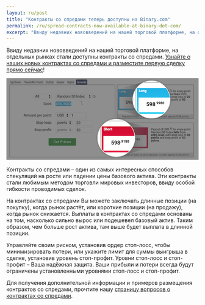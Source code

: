 ```yaml
---
layout: ru/post
title: "Контракты со спредами теперь доступны на Binary.com"
permalink: /ru/spread-contracts-now-available-at-binary-dot-com/
excerpt: "Ввиду недавних нововведений на нашей торговой платформе, на отдельных рынках стали доступны контракты со спредами."  
---
```


Ввиду недавних нововведений на нашей торговой платформе, на отдельных рынках стали доступны контракты со спредами. [Узнайте о наших новых контрактах со спредами и разместите первую сделку прямо сейчас](https://www.binary.com/d/trade.cgi?market=random&form_name=spreads&stop_profit=50&currency=USD&underlying_symbol=R_50&stop_type=point&date_start=now&amount_per_point=1&type=SPREADU&stop_loss=20&l=RU&utm_source=social&utm_medium=blog&utm_campaign=WhatsNew)!

![](/images/spreadcontracts2.png)

Контракты со спредами – один из самых интересных способов спекуляций на росте или падении цены базового актива. Эти контракты стали любимым методом торговли мировых инвесторов, ввиду особой гибкости проводимых сделок. 

На контрактах со спредами Вы можете заключать длинные позиции (на покупку), когда рынок растёт, или короткие позиции (на продажу), когда рынок снижается. Выплаты в контрактах со спредами основаны на том, насколько сильно вырос или подешевел базовый актив. Таким образом, чем больше рост актива, там выше будет выплата в длинной позиции.

Управляйте своим риском, установив ордер стоп-лосс, чтобы минимизировать потери, или укажите лимит для суммы выигрыша в сделке, установив уровень стоп-профит. Уровни стоп-лосс и стоп-профит – Ваша надёжная защита. Ваши прибыли и потери всегда будут ограничены установленными уровнями стоп-лосс и стоп-профит.

Для получения дополнительной информации и примеров размещения контрактов со спредами, прочтите нашу [страницу вопросов о контрактах со спредами](https://binary.desk.com/customer/portal/articles/2091585-spread-trades). 